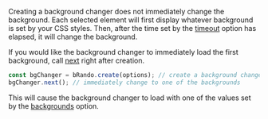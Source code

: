 Creating a background changer does not immediately change the background. Each selected element will first display whatever background is set by your CSS styles. Then, after the time set by the [timeout](../interfaces/Options.html#timeout) option has elapsed, it will change the background.

If you would like the background changer to immediately load the first background, call [next](../classes/bRando.html#next) right after creation.

```javascript
const bgChanger = bRando.create(options); // create a background changer
bgChanger.next(); // immediately change to one of the backgrounds
```

This will cause the background changer to load with one of the values set by the [backgrounds](../interfaces/Options.html#backgrounds) option.
